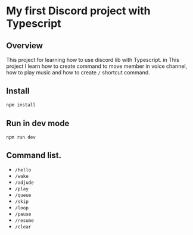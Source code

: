 # My first Discord project with Typescript

## Overview

This project for learning how to use discord lib with Typescript.
in This project I learn how to create command to move member in voice channel, how to play music and how to create `/` shortcut command.

## Install

```bash
npm install
```

## Run in dev mode

```
npm run dev
```

## Command list.

- `/hello`
- `/wake`
- `/adjude`
- `/play`
- `/queue`
- `/skip`
- `/loop`
- `/pause`
- `/resume`
- `/clear`
